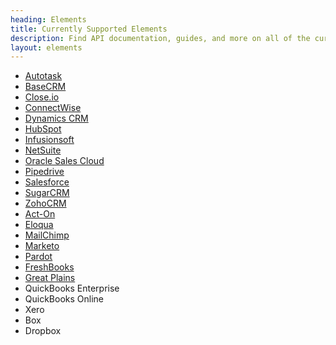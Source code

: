 ```yaml
---
heading: Elements
title: Currently Supported Elements
description: Find API documentation, guides, and more on all of the currently supported Elements.
layout: elements
---
```


* [Autotask](./elements/autotask/index.html)
* [BaseCRM](./elements/basecrm/index.html)
* [Close.io](./elements/closeio/index.html)
* [ConnectWise](./elements/connectwise/index.html)
* [Dynamics CRM](./elements/dynamicscrm/index.html)
* [HubSpot](./elements/hubspot/index.html)
* [Infusionsoft](./elements/infusionsoft/index.html)
* [NetSuite](./elements/netsuite/index.html)
* [Oracle Sales Cloud](./elements/oraclesalescloud/index.html)
* [Pipedrive](./elements/pipedrive/index.html)
* [Salesforce](./elements/salesforce/index.html)
* [SugarCRM](./elements/sugarcrm/index.html)
* [ZohoCRM](./elements/zohocrm/index.html)
* [Act-On](./elements/acton/index.html)
* [Eloqua](./elements/eloqua/index.html)
* [MailChimp](./elements/mailchimp/index.html)
* [Marketo](./elements/marketo/index.html)
* [Pardot](./elements/pardot/index.html)
* [FreshBooks](./elements/freshbooks/index.html)
* [Great Plains](./elements/greatplains/index.html)
* QuickBooks Enterprise
* QuickBooks Online
* Xero
* Box
* Dropbox
